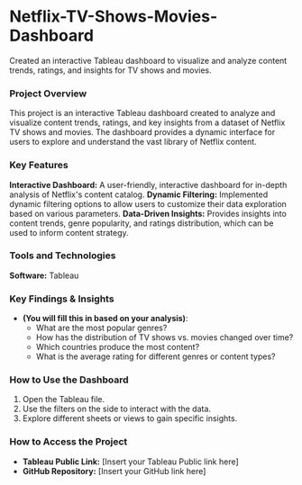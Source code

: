 # Netflix-TV-Shows-Movies-Dashboard
Created an interactive Tableau dashboard to visualize and analyze content trends, ratings, and insights for TV shows and movies.

### Project Overview
This project is an interactive Tableau dashboard created to analyze and visualize content trends, ratings, and key insights from a dataset of Netflix TV shows and movies.
The dashboard provides a dynamic interface for users to explore and understand the vast library of Netflix content.

### Key Features
**Interactive Dashboard:** A user-friendly, interactive dashboard for in-depth analysis of Netflix's content catalog.
**Dynamic Filtering:** Implemented dynamic filtering options to allow users to customize their data exploration based on various parameters.
**Data-Driven Insights:** Provides insights into content trends, genre popularity, and ratings distribution, which can be used to inform content strategy.

### Tools and Technologies
**Software:** Tableau 

### Key Findings & Insights
* **(You will fill this in based on your analysis)**:
    * What are the most popular genres?
    * How has the distribution of TV shows vs. movies changed over time?
    * Which countries produce the most content?
    * What is the average rating for different genres or content types?

### How to Use the Dashboard
1.  Open the Tableau file.
2.  Use the filters on the side to interact with the data.
3.  Explore different sheets or views to gain specific insights.

### How to Access the Project
* **Tableau Public Link:** [Insert your Tableau Public link here]
* **GitHub Repository:** [Insert your GitHub link here]
